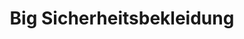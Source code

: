 ---
title: "Big Sicherheitsbekleidung"
url: /buchholz-in-der-nordheide/big-sicherheitsbekleidung/
shop: Kleidung
---